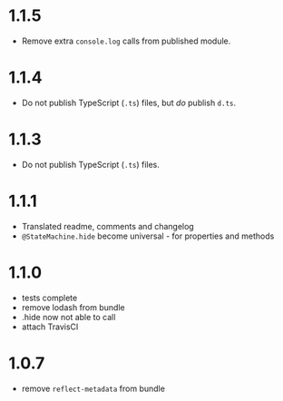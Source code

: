 # 1.1.5

* Remove extra `console.log` calls from published module.

# 1.1.4

* Do not publish TypeScript (`.ts`) files, but *do* publish `d.ts`.

# 1.1.3

* Do not publish TypeScript (`.ts`) files.

# 1.1.1
- Translated readme, comments and changelog
- `@StateMachine.hide` become universal - for properties and methods

# 1.1.0
- tests complete
- remove lodash from bundle
- .hide now not able to call
- attach TravisCI

# 1.0.7
- remove `reflect-metadata` from bundle